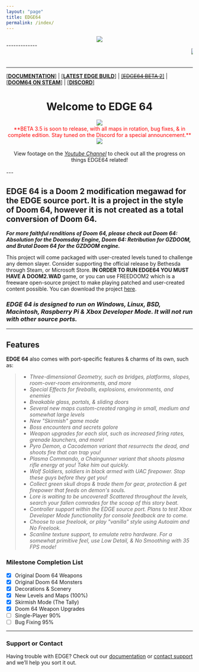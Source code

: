 ```yaml
---
layout: "page"
title: EDGE64
permalink: /index/
---
```


<center><img src="https://imgur.com/aIOJGKP.png"></center> 
-------------
<table>
<marquee><img src="https://user-images.githubusercontent.com/33589559/200206357-6b91cb6b-85c5-4a5c-b802-9a73a6d4e275.jpg">
<img src="https://user-images.githubusercontent.com/33589559/200206365-79474dbe-3cfa-4c6f-b718-5566598aa89f.jpg">
<img src="https://user-images.githubusercontent.com/33589559/200206376-e6603597-efd7-474d-8212-fab2179cc26e.jpg">
<img src="https://user-images.githubusercontent.com/33589559/200206391-77b4e562-afba-445b-8101-cb1745bc3f45.jpg">
<img src="https://user-images.githubusercontent.com/33589559/200206400-75eeed40-90cd-4f88-85b0-308b2b75c703.jpg">
<img src="https://user-images.githubusercontent.com/33589559/200206406-7cf0e6b8-41fc-4b72-93c7-591c66b6db96.jpg">
<img src="https://user-images.githubusercontent.com/33589559/200206419-ae55cb43-9a69-4080-8e02-1a3f32a34314.jpg">
<img src="https://user-images.githubusercontent.com/33589559/200206434-290fae3a-38b7-4ccc-9ae9-33416f20e94f.jpg">
<img src="https://user-images.githubusercontent.com/33589559/200206478-fa912bee-293c-4719-a305-3d29dd87b7f6.jpg"></marquee>
</table>


--------


<a href="https://github.com/chutzcraft/3DGE64#readme">[<b>DOCUMENTATION</b>]</a> | <a href="https://github.com/edge-classic/EDGE-classic">[<b>LATEST EDGE BUILD</b>]</a> | <a href="https://github.com/chutzcraft/3DGE64/releases/download/beta/EDGE64_B2.zip">[<s>EDGE64 BETA 2</s>]</a> | <a href="https://store.steampowered.com/app/1148590/DOOM_64/">[<b>DOOM64 ON STEAM</b>]</a> | <a href="https://discord.gg/jUhEKHGWZm">[<b>DISCORD</b>]</a>

<center> <b> <h1>Welcome to EDGE 64</h1> </b></center>
<center><img src="http://i.imgur.com/FThCp1a.gif"></center>
<center><font color="red">**BETA 3.5 is soon to release, with all maps in rotation, bug fixes, & in complete edition. Stay tuned on the Discord for a special announcement.**</font></center>
<center><img src="https://github.com/chutzcraft/3DGE64/assets/33589559/483bfa48-b169-4bc0-9f74-9476eabb16da"></center><br>

 <center> View footage on the <a href="https://www.youtube.com/channel/UCBA3RA50y8PV0hqBJL9CR-w/videos"><i>Youtube Channel</i></a> to check out all the progress on things EDGE64 related!</center><br>
---  
<h2><b>EDGE 64</b> is a Doom 2 modification megawad for the EDGE source port. It is a project in the style of Doom 64, however it is not created as a total conversion of Doom 64.</h2>

<em>_**For more faithful renditions of Doom 64, please check out Doom 64: Absolution for the Doomsday Engine, Doom 64: Retribution for GZDOOM, and Brutal Doom 64 for the GZDOOM engine.**_ </em>

This project will come packaged with user-created levels tuned to challenge any demon slayer. Consider supporting the official release by Bethesda through Steam, or Microsoft Store. **IN ORDER TO RUN EDGE64 YOU MUST HAVE A DOOM2.WAD** game, or you can use FREEDOOM2 which is a freeware open-source project to make playing patched and user-created content possible. You can download the project <a href="https://freedoom.github.io/download.html">here</a>. 

<h3><em>EDGE 64 is designed to run on Windows, Linux, BSD, Macintosh, Raspberry Pi & Xbox Developer Mode. It will not run with other source ports.</em></h3>

---

## Features ##

**EDGE 64** also comes with port-specific features & charms of its own, such as: 

>- _Three-dimensional Geometry, such as bridges, platforms, slopes, room-over-room environments, and more_
>- _Special Effects for fireballs, explosions, environments, and enemies_
>- _Breakable glass, portals, & sliding doors_
>- _Several new maps custom-created ranging in small, medium and somewhat large levels_
>- _New "Skirmish" game mode_
>- _Boss encounters and secrets galore_
>- _Weapon upgrades for each slot, such as increased firing rates, grenade launchers, and more!_
>- _Pyro Demon, a Cacodemon variant that resurrects the dead, and shoots fire that can trap you!_
>- _Plasma Commando, a Chaingunner variant that shoots plasma rifle energy at you! Take him out quickly._
>- _Wolf Soldiers, soldiers in black armed with UAC firepower. Stop these guys before they get you!_
>- _Collect green skull drops & trade them for gear, protection & get firepower that feeds on demon's souls._
>- _Lore is waiting to be uncovered! Scattered throughout the levels, search your fallen comrades for the scoop of this story beat._
>- _Controller support within the EDGE source port. Plans to test Xbox Developer Mode functionality for console feedback are to come._
>- _Choose to use freelook, or play "vanilla" style using Autoaim and No Freelook._
>- _Scanline texture support, to emulate retro hardware. For a somewhat primitive feel, use Low Detail, & No Smoothing with 35 FPS mode!_

### Milestone Completion List ###
- [x] Original Doom 64 Weapons
- [x] Original Doom 64 Monsters
- [x] Decorations & Scenery
- [x] New Levels and Maps (100%)
- [x] Skirmish Mode (The Tally)
- [x] Doom 64 Weapon Upgrades
- [ ] Single-Player 90%
- [ ] Bug Fixing 95%

---
### Support or Contact ###

Having trouble with EDGE? Check out our [documentation](https://github.com/edge-classic/EDGE-classic/wiki) or [contact support](https://github.com/contact) and we’ll help you sort it out.
